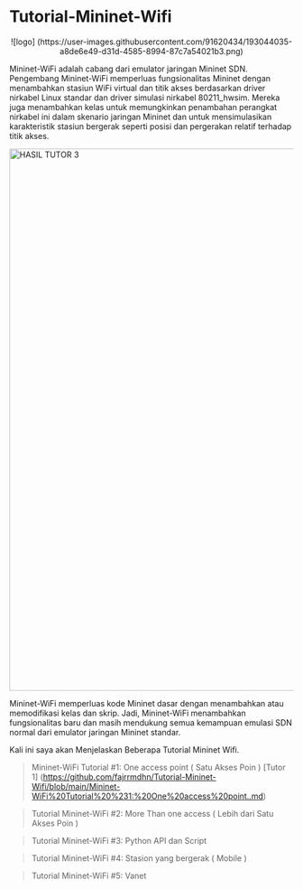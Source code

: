 # Tutorial-Mininet-Wifi

<p align="center">
![logo] (https://user-images.githubusercontent.com/91620434/193044035-a8de6e49-d31d-4585-8994-87c7a54021b3.png)


</p>

Mininet-WiFi adalah cabang dari emulator jaringan Mininet SDN. Pengembang Mininet-WiFi memperluas fungsionalitas Mininet dengan menambahkan stasiun WiFi virtual dan titik akses berdasarkan driver nirkabel Linux standar dan driver simulasi nirkabel 80211_hwsim. Mereka juga menambahkan kelas untuk memungkinkan penambahan perangkat nirkabel ini dalam skenario jaringan Mininet dan untuk mensimulasikan karakteristik stasiun bergerak seperti posisi dan pergerakan relatif terhadap titik akses.

<img width="960" alt="HASIL TUTOR 3" src="https://user-images.githubusercontent.com/91620434/193030670-d25ce5c5-083c-46b7-94de-6cd8c78f8110.png">

Mininet-WiFi memperluas kode Mininet dasar dengan menambahkan atau memodifikasi kelas dan skrip. Jadi, Mininet-WiFi menambahkan fungsionalitas baru dan masih mendukung semua kemampuan emulasi SDN normal dari emulator jaringan Mininet standar.

Kali ini saya akan Menjelaskan Beberapa Tutorial Mininet Wifi.

> Mininet-WiFi Tutorial #1: One access point ( Satu Akses Poin )
[Tutor 1] (https://github.com/fajrrmdhn/Tutorial-Mininet-Wifi/blob/main/Mininet-WiFi%20Tutorial%20%231:%20One%20access%20point..md)

> Tutorial Mininet-WiFi #2: More Than one access ( Lebih dari Satu Akses Poin )


> Tutorial Mininet-WiFi #3: Python API dan Script


> Tutorial Mininet-WiFi #4: Stasion yang bergerak ( Mobile )


> Tutorial Mininet-WiFi #5: Vanet
